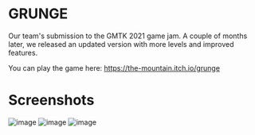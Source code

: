 # GRUNGE
Our team's submission to the GMTK 2021 game jam. A couple of months later, we released an updated version with more levels and improved features.

You can play the game here:
https://the-mountain.itch.io/grunge

# Screenshots
![image](https://user-images.githubusercontent.com/25966180/206595311-c5ca74aa-2b3f-4265-9c57-46506934d47f.png)
![image](https://user-images.githubusercontent.com/25966180/206595317-3637d5b4-635d-48f7-8e65-aa123f0c95dc.png)
![image](https://user-images.githubusercontent.com/25966180/206595322-e18188b3-33f2-41fd-941b-83668f80332b.png)
